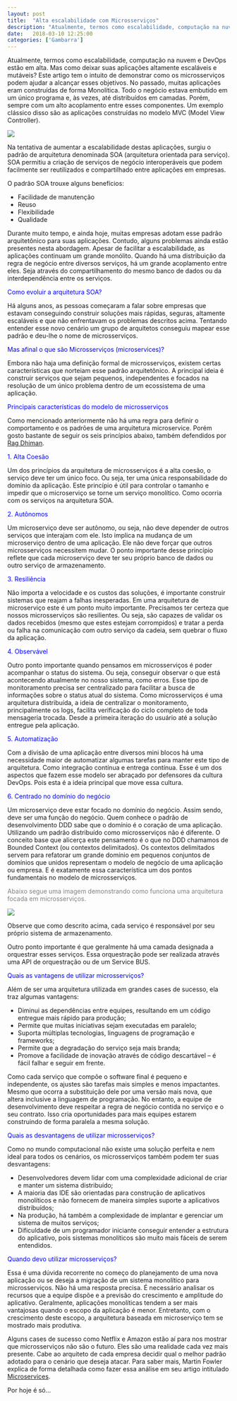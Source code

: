```yaml
---
layout: post
title:  "Alta escalabilidade com Microsserviços"
description: "Atualmente, termos como escalabilidade, computação na nuvem e DevOps estão em alta. Mas como deixar suas aplicações altamente escaláveis e mutáveis? Este artigo tem o intuito de demonstrar como os microsserviços podem ajudar a alcançar esses objetivos. No passado,..."
date:   2018-03-10 12:25:00
categories: ['Gambarra']
---
```


Atualmente, termos como escalabilidade, computação na nuvem e DevOps estão em alta. Mas como deixar suas aplicações altamente escaláveis e mutáveis? Este artigo tem o intuito de demonstrar como os microsserviços podem ajudar a alcançar esses objetivos.
No passado, muitas aplicações eram construídas de forma Monolítica. Todo o negócio estava embutido em um único programa e, às vezes, até distribuídos em camadas. Porém, sempre com um alto acoplamento entre esses componentes. Um exemplo clássico disso são as aplicações construídas no modelo MVC (Model View Controller).

![](/assets/images/\microoservice/escalabilidade.gif)

Na tentativa de aumentar a escalabilidade destas aplicações, surgiu o padrão de arquitetura denominada SOA (arquitetura orientada para serviço).  SOA permitiu a criação de serviços de negócio interoperáveis que podem facilmente ser reutilizados e compartilhado entre aplicações em empresas.

O padrão SOA trouxe alguns benefícios:

* Facilidade de manutenção
* Reuso
* Flexibilidade
* Qualidade

Durante muito tempo, e ainda hoje, muitas empresas adotam esse padrão arquitetônico para suas aplicações. Contudo, alguns problemas ainda estão presentes nesta abordagem. Apesar de facilitar a escalabilidade, as aplicações continuam um grande monólito. Quando há uma distribuição da regra de negócio entre diversos serviços, há um grande acoplamento entre eles. Seja através do compartilhamento do mesmo banco de dados ou da interdependência entre os serviços.


<span style="color:blue">Como evoluir a arquitetura SOA?</span>

Há alguns anos, as pessoas começaram a falar sobre empresas que estavam conseguindo construir soluções mais rápidas, seguras, altamente escaláveis e que não enfrentavam os problemas descritos acima. Tentando entender esse novo cenário um grupo de arquitetos conseguiu mapear esse padrão e deu-lhe o nome de microsserviços.

<span style="color:blue">Mas afinal o que são Microsserviços (microservices)?</span>

Embora não haja uma definição formal de microsserviços, existem certas características que norteiam esse padrão arquitetônico. A principal ideia é construir serviços que sejam pequenos, independentes e focados na resolução de um único problema dentro de um ecossistema de uma aplicação.

<span style="color:blue">Principais características do modelo de microsserviços</span>

Como mencionado anteriormente não há uma regra para definir o comportamento e os padrões de uma arquitetura microservice. Porém gosto bastante de seguir os seis princípios abaixo, também defendidos por [Rag Dhiman](https://www.linkedin.com/in/ragdhiman/).

<span style="color:blue">1. Alta Coesão</span>

Um dos princípios da arquitetura de microsserviços é a alta coesão, o serviço deve ter um único foco. Ou seja, ter uma única responsabilidade  do domínio da aplicação. Este princípio é útil para controlar o tamanho e impedir que o microserviço se torne um serviço monolítico. Como ocorria com os serviços na arquitetura SOA.

<span style="color:blue">2. Autônomos</span>

Um microserviço deve ser autônomo, ou seja, não deve depender de outros serviços que interajam com ele. Isto implica na mudança de um microserviço dentro de uma aplicação. Ele não deve forçar que outros microsserviços necessitem mudar. O ponto importante desse princípio reflete que cada microserviço deve ter seu próprio banco de dados ou outro serviço de armazenamento.

<span style="color:blue">3. Resiliência</span>

Não importa a velocidade e os custos das soluções, é importante construir sistemas que reajam a falhas inesperadas. Em uma arquitetura de microserviço este é um ponto muito importante. Precisamos ter certeza que nossos microsserviços são resilientes. Ou seja, são capazes de validar os dados recebidos (mesmo que estes estejam corrompidos) e tratar a perda ou falha na comunicação com outro serviço da cadeia, sem quebrar o fluxo da aplicação.

<span style="color:blue">4. Observável</span>

Outro ponto importante quando pensamos em microsserviços é poder acompanhar o status do sistema. Ou seja, conseguir observar o que está acontecendo atualmente no nosso sistema, como erros. Esse tipo de monitoramento precisa ser centralizado para facilitar a busca de informações sobre o status atual do sistema. Como microsserviços é uma arquitetura distribuída, a ideia de centralizar o monitoramento, principalmente os logs, facilita verificação do ciclo completo de toda mensageria trocada. Desde a primeira iteração do usuário até a solução entregue pela aplicação.

<span style="color:blue">5. Automatização</span>

Com a divisão de uma aplicação entre diversos mini blocos há uma necessidade maior de automatizar algumas tarefas para manter este tipo de arquitetura. Como integração contínua e entrega contínua. Esse é um dos aspectos que fazem esse modelo ser abraçado por defensores da cultura DevOps. Pois esta é a ideia principal que move essa cultura.

<span style="color:blue">6. Centrado no domínio do negócio</span>

Um microserviço deve estar focado no domínio do negócio. Assim sendo, deve ser uma função do negócio. Quem conhece o padrão de desenvolvimento DDD sabe que o domínio é o coração de uma aplicação. Utilizando um padrão distribuído como microsserviços não é diferente. O conceito base que alicerça este pensamento é o que no DDD chamamos de Bounded Context (ou contextos delimitados).  Os contextos delimitados servem para refatorar um grande domínio em pequenos conjuntos de domínios que unidos representam o modelo de negócio de uma aplicação ou empresa. E é exatamente essa característica um dos pontos fundamentais no modelo de microsserviços.

<span style="color:gray">Abaixo segue uma imagem demonstrando como funciona uma arquitetura focada em microsserviços. </span>

![](/assets/images/\microoservice/micro-servicos.png)

Observe que como descrito acima, cada serviço é responsável por seu próprio sistema de armazenamento.

Outro ponto importante é que geralmente há uma camada designada a orquestrar esses serviços. Essa orquestração pode ser realizada através uma API de orquestração ou de um Service BUS.

<span style="color:blue">Quais as vantagens de utilizar microsserviços?</span>

Além de ser uma arquitetura utilizada em grandes cases de sucesso, ela traz algumas vantagens:

* Diminui as dependências entre equipes, resultando em um código entregue mais rápido para produção;
* Permite que muitas iniciativas sejam executadas em paralelo;
* Suporta múltiplas tecnologias, linguagens de programação e frameworks;
* Permite que a degradação do serviço seja mais branda;
* Promove a facilidade de inovação através de código descartável – é fácil falhar e seguir em frente.

Como cada serviço que compõe o software final é pequeno e independente, os ajustes são tarefas mais simples e menos impactantes. Mesmo que ocorra a substituição dele por uma versão mais nova, que altera inclusive a linguagem de programação. No entanto, a equipe de desenvolvimento deve respeitar a regra de negócio contida no serviço e o seu contrato. Isso cria oportunidades para mais equipes estarem construindo de forma paralela a mesma solução.

<span style="color:blue">Quais as desvantagens de utilizar microsserviços?</span>

Como no mundo computacional não existe uma solução perfeita e nem ideal para todos os cenários, os microsserviços também podem ter suas desvantagens:

* Desenvolvedores devem lidar com uma complexidade adicional de criar e manter um sistema distribuído;
* A maioria das IDE são orientadas para construção de aplicativos monolíticos e não fornecem de maneira simples suporte a aplicativos distribuídos;
* Na produção, há também a complexidade de implantar e gerenciar um sistema de muitos serviços;
* Dificuldade de um programador iniciante conseguir entender a estrutura do aplicativo, pois sistemas monolíticos são muito mais fáceis de serem entendidos.

<span style="color:blue">Quando devo utilizar microsserviços?</span>

Essa é uma dúvida recorrente no começo do planejamento de uma nova aplicação ou se deseja a migração de um sistema monolítico para microsserviços. Não há uma resposta precisa. É necessário analisar os recursos que a equipe dispõe e a previsão do crescimento e amplitude do aplicativo. Geralmente, aplicações monolíticas tendem a ser mais vantajosas quando o escopo da aplicação é menor. Entretanto, com o crescimento deste escopo, a arquitetura baseada em microserviço tem se mostrado mais produtiva.

Alguns cases de sucesso como Netflix e Amazon estão aí para nos mostrar que microsserviços não são o futuro. Eles são uma realidade cada vez mais presente.  Cabe ao arquiteto de cada empresa decidir qual o melhor padrão adotado para o cenário que deseja atacar.  Para saber mais, Martin Fowler explica de forma detalhada como fazer essa análise em seu artigo intitulado [Microservices](https://martinfowler.com/articles/microservices.html).

Por hoje é só... 